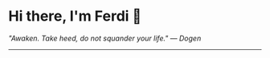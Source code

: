 <h1>Hi there, I'm Ferdi 👋</h1>

<p><em>
  "Awaken. Take heed, do not squander your life." — Dogen
</em></p>

---
